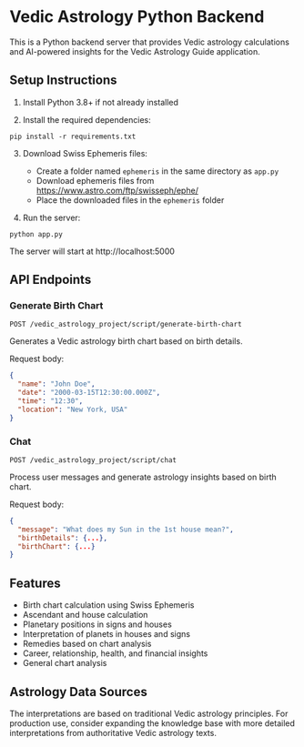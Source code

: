
# Vedic Astrology Python Backend

This is a Python backend server that provides Vedic astrology calculations and AI-powered insights for the Vedic Astrology Guide application.

## Setup Instructions

1. Install Python 3.8+ if not already installed

2. Install the required dependencies:
```
pip install -r requirements.txt
```

3. Download Swiss Ephemeris files:
   - Create a folder named `ephemeris` in the same directory as `app.py`
   - Download ephemeris files from https://www.astro.com/ftp/swisseph/ephe/
   - Place the downloaded files in the `ephemeris` folder

4. Run the server:
```
python app.py
```

The server will start at http://localhost:5000

## API Endpoints

### Generate Birth Chart
`POST /vedic_astrology_project/script/generate-birth-chart`

Generates a Vedic astrology birth chart based on birth details.

Request body:
```json
{
  "name": "John Doe",
  "date": "2000-03-15T12:30:00.000Z",
  "time": "12:30",
  "location": "New York, USA"
}
```

### Chat
`POST /vedic_astrology_project/script/chat`

Process user messages and generate astrology insights based on birth chart.

Request body:
```json
{
  "message": "What does my Sun in the 1st house mean?",
  "birthDetails": {...},
  "birthChart": {...}
}
```

## Features

- Birth chart calculation using Swiss Ephemeris
- Ascendant and house calculation
- Planetary positions in signs and houses
- Interpretation of planets in houses and signs
- Remedies based on chart analysis
- Career, relationship, health, and financial insights
- General chart analysis

## Astrology Data Sources

The interpretations are based on traditional Vedic astrology principles. For production use, consider expanding the knowledge base with more detailed interpretations from authoritative Vedic astrology texts.
